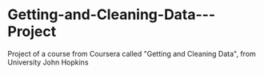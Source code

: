 # Getting-and-Cleaning-Data---Project
Project of a course from Coursera called "Getting and Cleaning Data", from University John Hopkins
